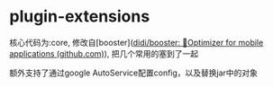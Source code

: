 # plugin-extensions

核心代码为:core,
修改自[booster]([didi/booster: 🚀Optimizer for mobile applications (github.com)](https://github.com/didi/booster)),
把几个常用的塞到了一起

额外支持了通过google AutoService配置config，以及替换jar中的对象
